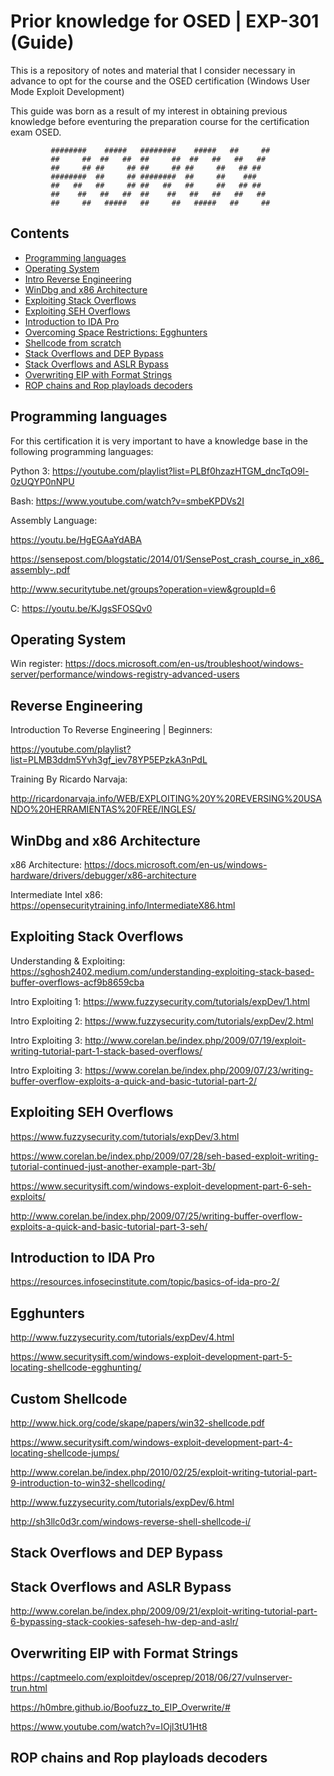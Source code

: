 # Prior knowledge for OSED | EXP-301 (Guide)

This is a repository of notes and material that I consider necessary in advance to opt for the course and the OSED certification (Windows User Mode Exploit Development)

This guide was born as a result of my interest in obtaining previous knowledge before eventuring the preparation course for the certification exam OSED.

             ########    #####   ########    #####   ##     ##  
             ##     ##  ##   ##  ##     ##  ##   ##   ##   ##   
             ##     ## ##     ## ##     ## ##     ##   ## ##      
             ########  ##     ## ########  ##     ##    ###        
             ##   ##   ##     ## ##   ##   ##     ##   ## ##      
             ##    ##   ##   ##  ##    ##   ##   ##   ##   ##     
             ##     ##   #####   ##     ##   #####   ##     ## 
                                
## Contents

* [Programming languages](#Programming-languages)
* [Operating System](#Operating-System)
* [Intro Reverse Engineering](#Reverse-Engineering)
* [WinDbg and x86 Architecture](#WinDbg-and-x86-Architecture)
* [Exploiting Stack Overflows](#Exploiting-Stack-Overflows)
* [Exploiting SEH Overflows](#Exploiting-SEH-Overflows)
* [Introduction to IDA Pro](#Introduction-to-IDA-Pro)
* [Overcoming Space Restrictions: Egghunters](#Egghunters)
* [Shellcode from scratch](#Shellcode-from-scratch)
* [Stack Overflows and DEP Bypass](#DEP-Bypass)
* [Stack Overflows and ASLR Bypass](#ASLR-Bypass)
* [Overwriting EIP with Format Strings](#Overwriting-EIP)
* [ROP chains and Rop playloads decoders](*ROP-chains-and-Rop-playloads-decoders)

## Programming languages

For this certification it is very important to have a knowledge base in the following programming languages:

Python 3: https://youtube.com/playlist?list=PLBf0hzazHTGM_dncTqO9l-0zUQYP0nNPU

Bash: https://www.youtube.com/watch?v=smbeKPDVs2I

Assembly Language: 

https://youtu.be/HgEGAaYdABA

https://sensepost.com/blogstatic/2014/01/SensePost_crash_course_in_x86_assembly-.pdf

http://www.securitytube.net/groups?operation=view&groupId=6

C: https://youtu.be/KJgsSFOSQv0


## Operating System

Win register: https://docs.microsoft.com/en-us/troubleshoot/windows-server/performance/windows-registry-advanced-users


## Reverse Engineering

Introduction To Reverse Engineering | Beginners: 

https://youtube.com/playlist?list=PLMB3ddm5Yvh3gf_iev78YP5EPzkA3nPdL

Training By Ricardo Narvaja: 

http://ricardonarvaja.info/WEB/EXPLOITING%20Y%20REVERSING%20USANDO%20HERRAMIENTAS%20FREE/INGLES/


## WinDbg and x86 Architecture

x86 Architecture: https://docs.microsoft.com/en-us/windows-hardware/drivers/debugger/x86-architecture

Intermediate Intel x86: https://opensecuritytraining.info/IntermediateX86.html

## Exploiting Stack Overflows

Understanding & Exploiting: https://sghosh2402.medium.com/understanding-exploiting-stack-based-buffer-overflows-acf9b8659cba

Intro Exploiting 1: https://www.fuzzysecurity.com/tutorials/expDev/1.html

Intro Exploiting 2: https://www.fuzzysecurity.com/tutorials/expDev/2.html

Intro Exploiting 3: http://www.corelan.be/index.php/2009/07/19/exploit-writing-tutorial-part-1-stack-based-overflows/

Intro Exploiting 3: https://www.corelan.be/index.php/2009/07/23/writing-buffer-overflow-exploits-a-quick-and-basic-tutorial-part-2/

## Exploiting SEH Overflows

https://www.fuzzysecurity.com/tutorials/expDev/3.html

https://www.corelan.be/index.php/2009/07/28/seh-based-exploit-writing-tutorial-continued-just-another-example-part-3b/

https://www.securitysift.com/windows-exploit-development-part-6-seh-exploits/

http://www.corelan.be/index.php/2009/07/25/writing-buffer-overflow-exploits-a-quick-and-basic-tutorial-part-3-seh/


## Introduction to IDA Pro

https://resources.infosecinstitute.com/topic/basics-of-ida-pro-2/

## Egghunters

http://www.fuzzysecurity.com/tutorials/expDev/4.html

https://www.securitysift.com/windows-exploit-development-part-5-locating-shellcode-egghunting/


## Custom Shellcode

http://www.hick.org/code/skape/papers/win32-shellcode.pdf

https://www.securitysift.com/windows-exploit-development-part-4-locating-shellcode-jumps/

http://www.corelan.be/index.php/2010/02/25/exploit-writing-tutorial-part-9-introduction-to-win32-shellcoding/

http://www.fuzzysecurity.com/tutorials/expDev/6.html

http://sh3llc0d3r.com/windows-reverse-shell-shellcode-i/


## Stack Overflows and DEP Bypass  



## Stack Overflows and ASLR Bypass

http://www.corelan.be/index.php/2009/09/21/exploit-writing-tutorial-part-6-bypassing-stack-cookies-safeseh-hw-dep-and-aslr/


## Overwriting EIP with Format Strings

https://captmeelo.com/exploitdev/osceprep/2018/06/27/vulnserver-trun.html

https://h0mbre.github.io/Boofuzz_to_EIP_Overwrite/#

https://www.youtube.com/watch?v=IOjl3tU1Ht8


## ROP chains and Rop playloads decoders







